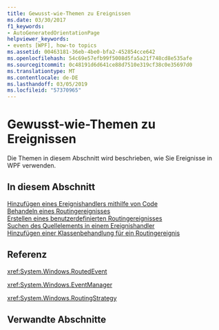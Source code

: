 ```yaml
---
title: Gewusst-wie-Themen zu Ereignissen
ms.date: 03/30/2017
f1_keywords:
- AutoGeneratedOrientationPage
helpviewer_keywords:
- events [WPF], how-to topics
ms.assetid: 00463181-36eb-4be0-bfa2-452854cce642
ms.openlocfilehash: 54c69e57efb99f5008d5fa5a21f748cd8e535afe
ms.sourcegitcommit: 0c48191d6d641ce88d7510e319cf38c0e35697d0
ms.translationtype: MT
ms.contentlocale: de-DE
ms.lasthandoff: 03/05/2019
ms.locfileid: "57370965"
---
```

# <a name="events-how-to-topics"></a>Gewusst-wie-Themen zu Ereignissen
Die Themen in diesem Abschnitt wird beschrieben, wie Sie Ereignisse in WPF verwenden.  
  
## <a name="in-this-section"></a>In diesem Abschnitt  
 [Hinzufügen eines Ereignishandlers mithilfe von Code](how-to-add-an-event-handler-using-code.md)  
 [Behandeln eines Routingereignisses](how-to-handle-a-routed-event.md)  
 [Erstellen eines benutzerdefinierten Routingereignisses](how-to-create-a-custom-routed-event.md)  
 [Suchen des Quellelements in einem Ereignishandler](how-to-find-the-source-element-in-an-event-handler.md)  
 [Hinzufügen einer Klassenbehandlung für ein Routingereignis](how-to-add-class-handling-for-a-routed-event.md)  
  
## <a name="reference"></a>Referenz  
 <xref:System.Windows.RoutedEvent>  
  
 <xref:System.Windows.EventManager>  
  
 <xref:System.Windows.RoutingStrategy>  
  
## <a name="related-sections"></a>Verwandte Abschnitte
